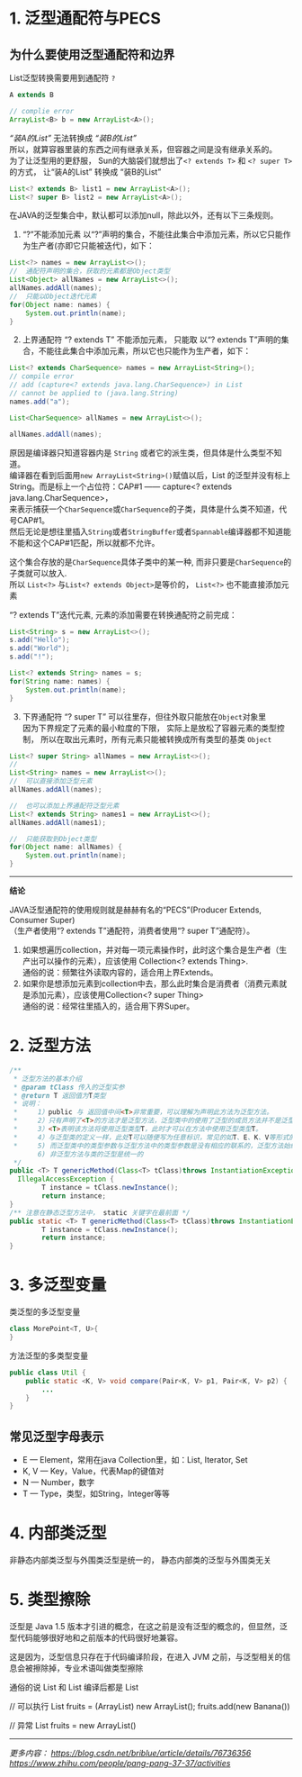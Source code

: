 # 1. 泛型通配符与PECS  

## 为什么要使用泛型通配符和边界  

List泛型转换需要用到通配符 `?`
```java
A extends B

// complie error
ArrayList<B> b = new ArrayList<A>();

```
_“装A的List”_ 无法转换成 _“装B的List”_  
所以，就算容器里装的东西之间有继承关系，但容器之间是没有继承关系的。  
为了让泛型用的更舒服， Sun的大脑袋们就想出了`<? extends T>` 和 `<? super T>`的方式， 让“装A的List” 转换成 “装B的List”  


```java
List<? extends B> list1 = new ArrayList<A>();
List<? super B> list2 = new ArrayList<A>();
```

在JAVA的泛型集合中，默认都可以添加null，除此以外，还有以下三条规则。

1. “?”不能添加元素
以“?”声明的集合，不能往此集合中添加元素，所以它只能作为生产者(亦即它只能被迭代)，如下：

```java
List<?> names = new ArrayList<>();
//  通配符声明的集合，获取的元素都是Object类型
List<Object> allNames = new ArrayList<>();
allNames.addAll(names);
//  只能以Object迭代元素
for(Object name: names) {
    System.out.println(name);
}
```

2. 上界通配符 “? extends T” 不能添加元素， 只能取
以“? extends T”声明的集合，不能往此集合中添加元素，所以它也只能作为生产者，如下： 

```java
List<? extends CharSequence> names = new ArrayList<String>();
// compile error
// add (capture<? extends java.lang.CharSequence>) in List 
// cannot be applied to (java.lang.String)
names.add("a");

List<CharSequence> allNames = new ArrayList<>();

allNames.addAll(names);
```

原因是编译器只知道容器内是 `String` 或者它的派生类，但具体是什么类型不知道。  
编译器在看到后面用`new ArrayList<String>()`赋值以后，List 的泛型并没有标上 String。而是标上一个占位符：CAP#1  —— capture<? extends java.lang.CharSequence>，  
来表示捕获一个`CharSequence`或`CharSequence`的子类，具体是什么类不知道，代号CAP#1。  
然后无论是想往里插入`String`或者`StringBuffer`或者`Spannable`编译器都不知道能不能和这个CAP#1匹配，所以就都不允许。  

这个集合存放的是`CharSequence`具体子类中的某一种, 而非只要是`CharSequence`的子类就可以放入.  
所以 `List<?>` 与`List<? extends Object>`是等价的， `List<?>` 也不能直接添加元素

“? extends T”迭代元素, 元素的添加需要在转换通配符之前完成：

```java
List<String> s = new ArrayList<>();
s.add("Hello");
s.add("World");
s.add("!");

List<? extends String> names = s;
for(String name: names) {
    System.out.println(name);
}
```

3. 下界通配符 “? super T” 可以往里存，但往外取只能放在`Object`对象里  
因为下界规定了元素的最小粒度的下限， 实际上是放松了容器元素的类型控制， 所以在取出元素时，所有元素只能被转换成所有类型的基类 `Object`  

```java
List<? super String> allNames = new ArrayList<>();
//
List<String> names = new ArrayList<>();
//  可以直接添加泛型元素
allNames.addAll(names);

//  也可以添加上界通配符泛型元素
List<? extends String> names1 = new ArrayList<>();
allNames.addAll(names1);

//  只能获取到Object类型
for(Object name: allNames) {
    System.out.println(name);
}
```
---  
**结论**  

JAVA泛型通配符的使用规则就是赫赫有名的“PECS”(Producer Extends, Consumer Super)  
（生产者使用“? extends T”通配符，消费者使用“? super T”通配符）。  

1. 如果想遍历collection，并对每一项元素操作时，此时这个集合是生产者（生产出可以操作的元素），应该使用 Collection<? extends Thing>.  
通俗的说：频繁往外读取内容的，适合用上界Extends。  
2. 如果你是想添加元素到collection中去，那么此时集合是消费者（消费元素就是添加元素），应该使用Collection<? super Thing>  
通俗的说：经常往里插入的，适合用下界Super。

# 2. 泛型方法   

```java
/**
 * 泛型方法的基本介绍
 * @param tClass 传入的泛型实参
 * @return T 返回值为T类型
 * 说明：
 *     1）public 与 返回值中间<T>非常重要，可以理解为声明此方法为泛型方法。
 *     2）只有声明了<T>的方法才是泛型方法，泛型类中的使用了泛型的成员方法并不是泛型方法。
 *     3）<T>表明该方法将使用泛型类型T，此时才可以在方法中使用泛型类型T。
 *     4）与泛型类的定义一样，此处T可以随便写为任意标识，常见的如T、E、K、V等形式的参数常用于表示泛型。
 *     5) 而泛型类中的类型参数与泛型方法中的类型参数是没有相应的联系的，泛型方法始终以自己定义的类型参数为准。  
       6) 非泛型方法与类的泛型是统一的
 */
public <T> T genericMethod(Class<T> tClass)throws InstantiationException ,
  IllegalAccessException {
        T instance = tClass.newInstance();
        return instance;
}
/** 注意在静态泛型方法中， static 关键字在最前面 */
public static <T> T genericMethod(Class<T> tClass)throws InstantiationException , IllegalAccessException {
        T instance = tClass.newInstance();
        return instance;
}

```
# 3. 多泛型变量  

类泛型的多泛型变量  
```java
class MorePoint<T, U>{  
}  
```
方法泛型的多类型变量  
```java
public class Util {
    public static <K, V> void compare(Pair<K, V> p1, Pair<K, V> p2) {
        ...
    }
}
```

## 常见泛型字母表示
* E — Element，常用在java Collection里，如：List<E>, Iterator<E>, Set<E>
* K, V — Key，Value，代表Map的键值对
* N — Number，数字
* T — Type，类型，如String，Integer等等  

# 4. 内部类泛型

非静态内部类泛型与外围类泛型是统一的， 静态内部类的泛型与外围类无关  

# 5. 类型擦除  

泛型是 Java 1.5 版本才引进的概念，在这之前是没有泛型的概念的，但显然，泛型代码能够很好地和之前版本的代码很好地兼容。

这是因为，泛型信息只存在于代码编译阶段，在进入 JVM 之前，与泛型相关的信息会被擦除掉，专业术语叫做类型擦除  

通俗的说 List<String> 和 List<Integer> 编译后都是 List<Object>

// 可以执行
List<Fruit> fruits = (ArrayList) new ArrayList<Apple>();
fruits.add(new Banana())

// 异常
List<Fruit> fruits = new ArrayList<Apple>()

---
_更多内容： https://blog.csdn.net/briblue/article/details/76736356_  
_https://www.zhihu.com/people/pang-pang-37-37/activities_  
